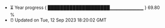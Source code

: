 - ⏳ Year progress { ████████████████████▁▁▁▁▁▁▁▁▁▁ } 69.80 %
- ⏰ Updated on Tue, 12 Sep 2023 18:20:02 GMT

